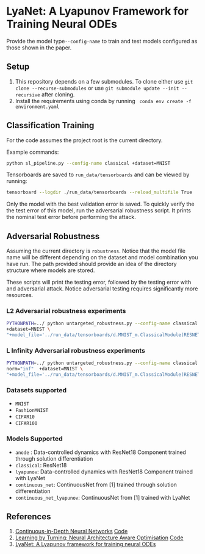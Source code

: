 # LyaNet: A Lyapunov Framework for Training Neural ODEs


Provide the model type```--config-name``` to train and test models
configured as those shown in the paper.

## Setup
1. This repository depends on a few submodules. To clone either use ```git 
clone --recurse-submodules``` or use ```git submodule update --init --recursive``` after cloning.
2. Install the requirements using conda by running ``` conda env create -f 
   environment.yaml```

## Classification Training
For the code assumes the project root is the current directory.

Example commands:

```bash
python sl_pipeline.py --config-name classical +dataset=MNIST
```

Tensorboards are saved to ```run_data/tensorboards``` and can be viewed by 
running:

```bash
tensorboard --logdir ./run_data/tensorboards --reload_multifile True
```

Only the model with the best validation error is saved. To quickly verify 
the the test error of this model, run the adversarial robustness script. It 
prints the nominal test error before performing the attack.

## Adversarial Robustness

Assuming the current directory is ``robustness``. Notice that the model file 
name will be different depending on the dataset and model combination you 
have run. The path provided should provide an idea of the directory structure 
where models are stored. 

These scripts will print the testing error, followed by the testing error 
with and adversarial attack. Notice adversarial testing requires 
significantly more resources.

### L2 Adversarial robustness experiments

```bash
PYTHONPATH=../ python untargeted_robustness.py --config-name classical norm="2" \
+dataset=MNIST \
"+model_file='../run_data/tensorboards/d.MNIST_m.ClassicalModule(RESNET18)_b.128_lr.0.01_wd.0.0001_mepoch120._sd0/default/version_0/checkpoints/epoch=7-step=3375.ckpt'"
```

### L Infinity Adversarial robustness experiments

```bash
PYTHONPATH=../ python untargeted_robustness.py --config-name classical \
norm="inf"  +dataset=MNIST \
"+model_file='../run_data/tensorboards/d.MNIST_m.ClassicalModule(RESNET18)_b.128_lr.0.01_wd.0.0001_mepoch120._sd0/default/version_0/checkpoints/epoch=7-step=3375.ckpt'"
```

### Datasets supported

* ```MNIST```
* ```FashionMNIST```
* ```CIFAR10```
* ```CIFAR100```

### Models Supported

* ```anode``` : Data-controlled dynamics with ResNet18 Component trained 
  through solution differentiation
* ```classical```: ResNet18
* ```lyapunov```: Data-controlled dynamics with ResNet18 Component trained 
  with LyaNet
* ```continuous_net```: ContinuousNet from [1] trained through solution 
  differentiation
* ```continuous_net_lyapunov```: ContinuousNet from [1] trained with LyaNet 

## References
1. [Continuous-in-Depth Neural Networks](https://arxiv.org/abs/2008.02389) 
   [Code](https://github.com/afqueiruga/ContinuousNet)
2. [Learning by Turning: Neural Architecture Aware Optimisation](https://arxiv.org/abs/2102.07227)
[Code](https://github.com/jxbz/nero)
3. [LyaNet: A Lyapunov framework for training neural ODEs](https://arxiv.org/abs/2202.02526)
